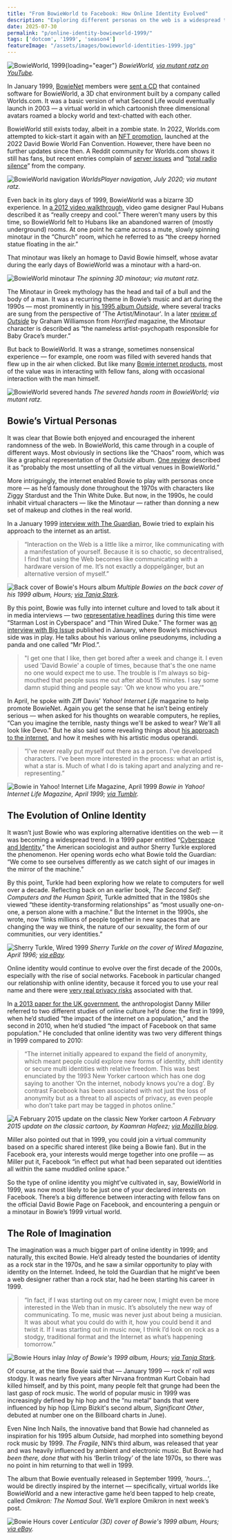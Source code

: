 ```yaml
---
title: "From BowieWorld to Facebook: How Online Identity Evolved"
description: "Exploring different personas on the web is a widespread trend by the late-1990s. Later, Facebook will neuter online identity, but in 1999 you can invent virtual characters on sites like BowieWorld."
date: 2025-07-30
permalink: "p/online-identity-bowieworld-1999/"
tags: ['dotcom', '1999', 'season4']
featureImage: "/assets/images/bowieworld-identities-1999.jpg"
---
```


![BowieWorld, 1999](/assets/images/bowieworld-identities-1999.jpg){loading="eager"}
*BowieWorld, [via mutant ratz on YouTube](https://www.youtube.com/watch?v=snCjwCgb-ac).*

In January 1999, [BowieNet](/p/bowienet-launch-1998/) members were [sent a CD](https://www.davidbowie.com/1999/1999/01/21/worlds-away) that contained software for BowieWorld, a 3D chat environment built by a company called Worlds.com. It was a basic version of what Second Life would eventually launch in 2003 — a virtual world in which cartoonish three dimensional avatars roamed a blocky world and text-chatted with each other.

BowieWorld still exists today, albeit in a zombie state. In 2022, Worlds.com attempted to kick-start it again with an [NFT promotion](https://www.worlds.com/bowieworld-nft-drop), launched at the 2022 David Bowie World Fan Convention. However, there have been no further updates since then. A Reddit community for Worlds.com shows it still has fans, but recent entries complain of [server issues](https://www.reddit.com/r/worldsonline/comments/1lym1sb/are_the_servers_down/) and “[total radio silence](https://www.reddit.com/r/worldsonline/comments/1h1tb0f/this_is_starting_to_seem_like_its_the_end_of_the/)” from the company.

![BowieWorld navigation](/assets/images/bowieworld-2-chaos.jpg)
*WorldsPlayer navigation, July 2020; via mutant ratz.*

Even back in its glory days of 1999, BowieWorld was a bizarre 3D experience. In [a 2012 video walkthrough](https://www.youtube.com/watch?v=uyXiPgl1NVU), video game designer Paul Hubans described it as “really creepy and cool.” There weren’t many users by this time, so BowieWorld felt to Hubans like an abandoned warren of (mostly underground) rooms. At one point he came across a mute, slowly spinning minotaur in the “Church” room, which he referred to as “the creepy horned statue floating in the air.”

That minotaur was likely an homage to David Bowie himself, whose avatar during the early days of BowieWorld was a minotaur with a hard-on.

![BowieWorld minotaur](/assets/images/minotaur-bowieworld.jpg)
*The spinning 3D minotaur; via mutant ratz.*

The Minotaur in Greek mythology has the head and tail of a bull and the body of a man. It was a recurring theme in Bowie’s music and art during the 1990s — most prominently in [his 1995 album *Outside*](/p/david-bowie-website-1995-1997/), where several tracks are sung from the perspective of 'The Artist/Minotaur'. In a later [review of *Outside*](https://www.horrifiedmagazine.co.uk/other/weird-90s-david-bowies-outside/) by Graham Williamson from *Horrified* magazine, the Minotaur character is described as “the nameless artist-psychopath responsible for Baby Grace’s murder.”

But back to BowieWorld. It was a strange, sometimes nonsensical experience — for example, one room was filled with severed hands that flew up in the air when clicked. But like many [Bowie internet products](/p/bowienet-the-inside-story/), most of the value was in interacting with fellow fans, along with occasional interaction with the man himself.

![BowieWorld severed hands](/assets/images/bowieworld-severedhands.jpg)
*The severed hands room in BowieWorld; via mutant ratz.*

## Bowie’s Virtual Personas

It was clear that Bowie both enjoyed and encouraged the inherent randomness of the web. In BowieWorld, this came through in a couple of different ways. Most obviously in sections like the “Chaos” room, which was like a graphical representation of the *Outside* album. [One review](https://www.dailydot.com/debug/david-bowie-world-virtual-3d/) described it as “probably the most unsettling of all the virtual venues in BowieWorld.” 

More intriguingly, the internet enabled Bowie to play with personas once more — as he’d famously done throughout the 1970s with characters like Ziggy Stardust and the Thin White Duke. But now, in the 1990s, he could inhabit virtual characters — like the Minotaur — rather than donning a new set of makeup and clothes in the real world.

In a January 1999 [interview with The Guardian](https://www.theguardian.com/technology/1999/jan/15/internet1), Bowie tried to explain his approach to the internet as an artist. 

> “Interaction on the Web is a little like a mirror, like communicating with a manifestation of yourself. Because it is so chaotic, so decentralised, I find that using the Web becomes like communicating with a hardware version of me. It’s not exactly a doppelgänger, but an alternative version of myself.”

![Back cover of Bowie's Hours album](/assets/images/david-bowie-hours-backcover.jpg)
*Multiple Bowies on the back cover of his 1999 album, Hours; [via Tanja Stark](https://tanjastark.com/david-bowie-hours-trasera/).*

By this point, Bowie was fully into internet culture and loved to talk about it in media interviews — two [representative headlines](http://gurney.freeservers.com/bowie/articles/) during this time were “Starman Lost in Cyberspace” and “Thin Wired Duke.” The former was [an interview with Big Issue](http://gurney.freeservers.com/bowie/articles/dbbi9901.html) published in January, where Bowie’s mischievous side was in play. He talks about his various online pseudonyms, including a panda and one called “Mr Plod.”.

> "I get one that I like, then get bored after a week and change it. I even used 'David Bowie' a couple of times, because that's the one name no one would expect me to use. The trouble is I'm always so big-mouthed that people suss me out after about 15 minutes. I say some damn stupid thing and people say: 'Oh we know who you are.'"

In April, he spoke with Ziff Davis’ *Yahoo! Internet Life* magazine to help promote BowieNet. Again you get the sense that he isn’t being entirely serious — when asked for his thoughts on wearable computers, he replies, “Can you imagine the terrible, nasty things we'll be asked to wear? We'll all look like Devo.” But he also said some revealing things about [his approach to the internet](http://gurney.freeservers.com/bowie/articles/dbya9904.html), and how it meshes with his artistic modus operandi.

> “I've never really put myself out there as a person. I've developed characters. I've been more interested in the process: what an artist is, what a star is. Much of what I do is taking apart and analyzing and re-representing.”

![Bowie in Yahoo! Internet Life Magazine, April 1999](/assets/images/bowie-yahoolife-april1999.jpg)
*Bowie in Yahoo! Internet Life Magazine, April 1999; [via Tumblr](https://www.tumblr.com/y2kaestheticinstitute/155183107509/david-bowie-in-yahoo-internet-life-magazine).*

## The Evolution of Online Identity

It wasn’t just Bowie who was exploring alternative identities on the web — it was becoming a widespread trend. In a 1999 paper entitled “[Cyberspace and Identity](https://www.dhi.ac.uk/san/waysofbeing/data/communities-murphy-turkle-1999b.pdf),” the American sociologist and author Sherry Turkle explored the phenomenon. Her opening words echo what Bowie told the Guardian: “We come to see ourselves differently as we catch sight of our images in the mirror of the machine.”

By this point, Turkle had been exploring how we relate to computers for well over a decade. Reflecting back on an earlier book, *The Second Self: Computers and the Human Spirit*, Turkle admitted that in the 1980s she viewed “these identity-transforming relationships” as “most usually one-on-one, a person alone with a machine.” But the Internet in the 1990s, she wrote, now “links millions of people together in new spaces that are changing the way we think, the nature of our sexuality, the form of our communities, our very identities.”

![Sherry Turkle, Wired 1999](/assets/images/sherry-turkle-april-1996.jpg)
*Sherry Turkle on the cover of Wired Magazine, April 1996; [via eBay](https://www.ebay.co.uk/itm/404045840171).*

Online identity would continue to evolve over the first decade of the 2000s, especially with the rise of social networks. Facebook in particular changed our relationship with online identity, because it forced you to use your real name and there were [very real privacy risks](/p/internet-2007/) associated with that.

In [a 2013 paper for the UK government](https://assets.publishing.service.gov.uk/media/5a7ba4ffed915d4147621b56/13-504-relationship-between-identities-online-and-offline.pdf), the anthropologist Danny Miller referred to two different studies of online culture he’d done: the first in 1999, when he’d studied “the impact of the internet on a population,” and the second in 2010, when he’d studied “the impact of Facebook on that same population.” He concluded that online identity was two very different things in 1999 compared to 2010:

> “The internet initially appeared to expand the field of anonymity, which meant people could explore new forms of identity, shift identity or secure multi identities with relative freedom. This was best enunciated by the 1993 New Yorker cartoon which has one dog saying to another ‘On the internet, nobody knows you're a dog’. By contrast Facebook has been associated with not just the loss of anonymity but as a threat to all aspects of privacy, as even people who don’t take part may be tagged in photos online.”

![A February 2015 update on the classic New Yorker cartoon](/assets/images/nobody-knows-dog-feb2015.png)
*A February 2015 update on the classic cartoon, by Kaamran Hafeez; [via Mozilla blog](https://blog.mozilla.org/en/firefox/irl-on-the-internet-no-one-knows-youre-doggo/).*

Miller also pointed out that in 1999, you could join a virtual community based on a specific shared interest (like being a Bowie fan). But in the Facebook era, your interests would merge together into one profile — as Miller put it, Facebook “in effect put what had been separated out identities all within the same muddled online space.“ 

So the type of online identity you might’ve cultivated in, say, BowieWorld in 1999, was now most likely to be just one of your declared interests on Facebook. There’s a big difference between interacting with fellow fans on the official David Bowie Page on Facebook, and encountering a penguin or a minotaur in Bowie’s 1999 virtual world.

## The Role of Imagination

The imagination was a much bigger part of online identity in 1999; and naturally, this excited Bowie. He’d already tested the boundaries of identity as a rock star in the 1970s, and he saw a similar opportunity to play with identity on the Internet. Indeed, he told the Guardian that he might’ve been a web designer rather than a rock star, had he been starting his career in 1999.

> “In fact, if I was starting out on my career now, I might even be more interested in the Web than in music. It’s absolutely the new way of communicating. To me, music was never just about being a musician. It was about what you could do with it, how you could bend it and twist it. If I was starting out in music now, I think I’d look on rock as a stodgy, traditional format and the Internet as what’s happening tomorrow.”

![Bowie Hours inlay](/assets/images/david_bowie_hours-inlay.jpg)
*Inlay of Bowie's 1999 album, Hours; [via Tanja Stark](https://tanjastark.com/david_bowie_-_hours-inlay/).*

Of course, at the time Bowie said that — January 1999 — rock n’ roll *was* stodgy. It was nearly five years after Nirvana frontman Kurt Cobain had killed himself, and by this point, many people felt that grunge had been the last gasp of rock music. The world of popular music in 1999 was increasingly defined by hip hop and the “nu metal” bands that were influenced by hip hop (Limp Bizkit's second album, *Significant Other*, debuted at number one on the Billboard charts in June).

Even Nine Inch Nails, the innovative band that Bowie had channeled as inspiration for his 1995 album *Outside*, had morphed into something beyond rock music by 1999. *The Fragile*, NIN’s third album, was released that year and was heavily influenced by ambient and electronic music. But Bowie had *been there, done that* with his ‘Berlin trilogy’ of the late 1970s, so there was no point in him returning to that well in 1999. 

The album that Bowie eventually released in September 1999, *'hours...'*, would be directly inspired by the internet — specifically, virtual worlds like BowieWorld and a new interactive game he’d been tapped to help create, called *Omikron: The Nomad Soul*. We’ll explore Omikron in next week’s post.

![Bowie Hours cover](/assets/images/bowie-hours-lenticular-cover.jpg)
*Lenticular (3D) cover of Bowie's 1999 album, Hours; [via eBay](https://www.ebay.co.uk/itm/126067578508).*
